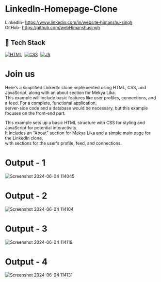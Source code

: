 # LinkedIn-Homepage-Clone

LinkedIn- https://www.linkedin.com/in/website-himanshu-singh<br>
GitHub- https://github.com/webHimanshusingh <br>

## 📌 Tech Stack
[![HTML](https://img.shields.io/badge/html5%20-%23E34F26.svg?&style=for-the-badge&logo=html5&logoColor=white)](https://github.com/jigar-sable/Portfolio-Website/search?l=html)&nbsp;
[![CSS](https://img.shields.io/badge/css3%20-%231572B6.svg?&style=for-the-badge&logo=css3&logoColor=white)](https://github.com/jigar-sable/Portfolio-Website/search?l=css)&nbsp;
[![JS](https://img.shields.io/badge/javascript%20-%23323330.svg?&style=for-the-badge&logo=javascript&logoColor=%23F7DF1E)](https://github.com/jigar-sable/Portfolio-Website/search?l=javascript)
<h1>Join us</h1>

Here's a simplified LinkedIn clone implemented using HTML, CSS, and JavaScript, along with an about section for Mekya Lika.<br> 
This example will include basic features like user profiles, connections, and a feed. For a complete, functional application,<br>
server-side code and a database would be necessary, but this example focuses on the front-end part.<br>


This example sets up a basic HTML structure with CSS for styling and JavaScript for potential interactivity.<br>
It includes an "About" section for Mekya Lika and a simple main page for the LinkedIn clone, <br>
with sections for the user's profile, feed, and connections.<br>

# Output - 1
![Screenshot 2024-06-04 114045](https://github.com/webHimanshusingh/LinkedIn-Homepage-Clone/assets/170223793/78fffa1a-c55b-4a98-8b95-8d33fd22d7cd)
# Output - 2
![Screenshot 2024-06-04 114104](https://github.com/webHimanshusingh/LinkedIn-Homepage-Clone/assets/170223793/89e26353-465a-44f7-a28a-c0c35a019b97)
# Output - 3
![Screenshot 2024-06-04 114118](https://github.com/webHimanshusingh/LinkedIn-Homepage-Clone/assets/170223793/41bd2f16-55fd-4c87-ae50-11429da429f8)
# Output - 4
![Screenshot 2024-06-04 114131](https://github.com/webHimanshusingh/LinkedIn-Homepage-Clone/assets/170223793/e40e1926-e197-4d7d-8559-4f54ffee0762)



